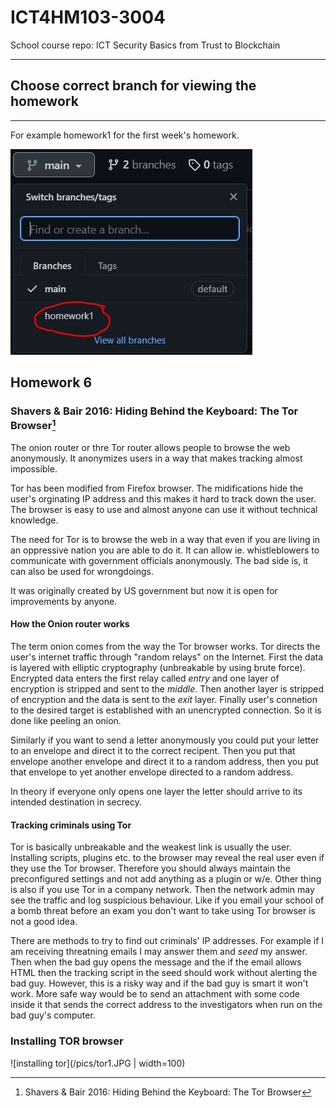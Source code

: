 # ICT4HM103-3004
School course repo: ICT Security Basics from Trust to Blockchain


***
## Choose correct branch for viewing the homework
***

For example homework1 for the first week's homework.

![This is an instructional image](/pics/change_branch.JPG)


## Homework 6

### Shavers & Bair 2016: Hiding Behind the Keyboard: The Tor Browser[^torbook]

The onion router or thre Tor router allows people to browse the web anonymously. It anonymizes users in a way that makes tracking almost impossible. 

Tor has been modified from Firefox browser. The midifications hide the user's orginating IP address and this makes it hard to track down the user. The browser is easy to use and almost anyone can use it without technical knowledge. 

The need for Tor is to browse the web in a way that even if you are living in an oppressive nation you are able to do it. It can allow ie. whistleblowers to communicate with government officials anonymously. The bad side is, it can also be used for wrongdoings. 

It was originally created by US government but now it is open for improvements by anyone.

#### How the Onion router works

The term onion comes from the way the Tor browser works. Tor directs the user's internet traffic through "random relays" on the Internet. First the data is layered with elliptic cryptography (unbreakable by using brute force). Encrypted data enters the first relay called *entry* and one layer of encryption is stripped and sent to the *middle*. Then another layer is stripped of encryption and the data is sent to the *exit* layer. Finally user's connetion to the desired target is established with an unencrypted connection. So it is done like peeling an onion.

Similarly if you want to send a letter anonymously you could put your letter to an envelope and direct it to the correct recipent. Then you put that envelope another envelope and direct it to a random address, then you put that envelope to yet another envelope directed to a random address.

In theory if everyone only opens one layer the letter should arrive to its intended destination in secrecy.


#### Tracking criminals using Tor

Tor is basically unbreakable and the weakest link is usually the user. Installing scripts, plugins etc. to the browser may reveal the real user even if they use the Tor browser. Therefore you should always maintain the preconfigured settings and not add anything as a plugin or w/e. Other thing is also if you use Tor in a company network. Then the network admin may see the traffic and log suspicious behaviour. Like if you email your school of a bomb threat before an exam you don't want to take using Tor browser is not a good idea.

There are methods to try to find out criminals' IP addresses. For example if I am receiving threatning emails I may answer them and *seed* my answer. Then when the bad guy opens the message and the if the email allows HTML then the tracking script in the seed should work without alerting the bad guy. However, this is a risky way and if the bad guy is smart it won't work. More safe way would be to send an attachment with some code inside it that sends the correct address to the investigators when run on the bad guy's computer.

### Installing TOR browser

![installing tor](/pics/tor1.JPG | width=100)



[^torbook]: Shavers & Bair 2016: Hiding Behind the Keyboard: The Tor Browser